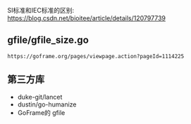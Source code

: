 SI标准和IEC标准的区别:
    https://blog.csdn.net/bioitee/article/details/120797739

## gfile/gfile_size.go
    https://goframe.org/pages/viewpage.action?pageId=1114225

## 第三方库
* duke-git/lancet
* dustin/go-humanize
* GoFrame的 gfile
